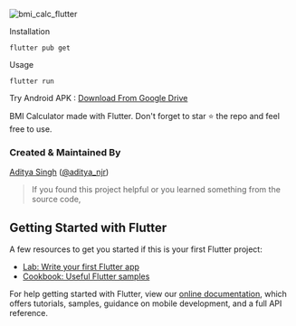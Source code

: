 ![bmi_calc_flutter](https://BMI-flutter.png)

Installation

```
flutter pub get
```

Usage

```
flutter run
```

Try Android APK : [Download From Google Drive](https://drive.google.com/file/d/1SQgf31aHGmtGcOps2BZ_m_nw_DlHMGUt/view?usp=sharing)

BMI Calculator made with Flutter. Don't forget to star ⭐ the repo and feel free to use.

### Created & Maintained By

[Aditya Singh](https://github.com/adityanjr) ([@aditya_njr](https://instagram.com/aditya_njr))

> If you found this project helpful or you learned something from the source code,

## Getting Started with Flutter

A few resources to get you started if this is your first Flutter project:

- [Lab: Write your first Flutter app](https://flutter.dev/docs/get-started/codelab)
- [Cookbook: Useful Flutter samples](https://flutter.dev/docs/cookbook)

For help getting started with Flutter, view our
[online documentation](https://flutter.dev/docs), which offers tutorials,
samples, guidance on mobile development, and a full API reference.
